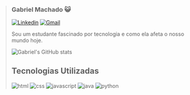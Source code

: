 > ### Gabriel Machado 😺
> 
> [![Linkedin](https://img.shields.io/badge/LinkedIn-0077B5?style=for-the-badge&logo=linkedin&logoColor=white)](https://www.linkedin.com/in/gabrielmachado0/)
> [![Gmail](https://img.shields.io/badge/Gmail-D14836?style=for-the-badge&logo=gmail&logoColor=white)](gabriel.pmachado00@gmail.com)
> 
> Sou um estudante fascinado por tecnologia e como ela afeta o nosso mundo hoje.
> 
> ![Gabriel's GitHub stats](https://github-readme-stats.vercel.app/api?username=GabrielPMachado&show_icons=true&theme=tokyonight)
> 
> ## Tecnologias Utilizadas
> <img align="center" alt="html" src="https://img.shields.io/badge/HTML-239120?style=for-the-badge&logo=html5&logoColor=white">
> <img align="center" alt="css" src="https://img.shields.io/badge/CSS-239120?&style=for-the-badge&logo=css3&logoColor=white">
> <img align="center" alt="javascript" src="https://img.shields.io/badge/JavaScript-F7DF1E?style=for-the-badge&logo=javascript&logoColor=black">
> <img align="center" alt="java" src="https://img.shields.io/badge/Java-ED8B00?style=for-the-badge&logo=openjdk&logoColor=white">
> <img align="center" alt="python" src="https://img.shields.io/badge/Python-3776AB?style=for-the-badge&logo=python&logoColor=white">
